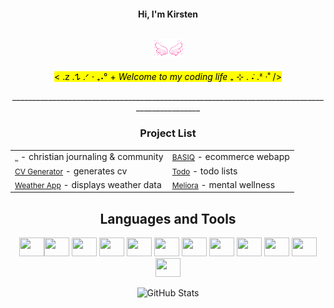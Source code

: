 <h4 align="center">
Hi, I'm Kirsten <br/><br/>
 
![wings](https://github.com/i252-hub/i252-hub/blob/main/wingss.gif)

</h4>

<div align="center">

<mark> < .𝗓 .𐰁 .ᐟ ⋅ ₊˖° + _Welcome to my coding life_ ₊ ⊹ . ݁˖ .ᶻ ‧˚ /> </mark>
</div>
<div align="center">
______________________________________________________________________________________________
 </div>

<div align="center">
<h3>Project List</h3>

<table>
  <tr>
    <td><a href="https://github.com/i252-hub/love-jesus-A-Journaling-and-Community-Web-App"><span style="font-size: 1px;">Love,Jesus</span></a> - christian journaling & community </td>
    <td><a href="https://github.com/i252-hub/Shopping-Cart"><span style="font-size: 12px;">BASIQ</span></a> - ecommerce webapp</td>
  </tr>
  <tr>
       <td><a href="https://github.com/i252-hub/CV-Application"><span style="font-size: 12px;">CV Generator</span></a> - generates cv</td>
       <td><a href="https://github.com/i252-hub/todo"><span style="font-size: 12px;">Todo</span></a> - todo lists</td>
  </tr>
   <tr>
    <td><a href="https://github.com/i252-hub/CV-Application"><span style="font-size: 12px;">Weather App</span></a> - displays weather data</td>
     <td><a href="https://github.com/i252-hub/Meliora/tree/main"><span style="font-size: 12px;">Meliora</span></a> - mental wellness</td>
  </tr>
</table>



</div>

<div align="center">

## Languages and Tools
<img width=40 height=30 src="https://cdn.jsdelivr.net/gh/devicons/devicon@latest/icons/html5/html5-original.svg" /><img  width=40 height=30 src="https://cdn.jsdelivr.net/gh/devicons/devicon@latest/icons/css3/css3-original.svg" />
<img  width=40 height=30 src="https://cdn.jsdelivr.net/gh/devicons/devicon@latest/icons/javascript/javascript-plain.svg" />
<img  width=40 height=30 src="https://cdn.jsdelivr.net/gh/devicons/devicon@latest/icons/tailwindcss/tailwindcss-original.svg" />
<img  width=40 height=30 src="https://cdn.jsdelivr.net/gh/devicons/devicon@latest/icons/sass/sass-original.svg" />
<img  width=40 height=30 src="https://cdn.jsdelivr.net/gh/devicons/devicon@latest/icons/react/react-original.svg" />
<img  width=40 height=30 src="https://cdn.jsdelivr.net/gh/devicons/devicon@latest/icons/vite/vite-original.svg" />
<img  width=40 height=30 src="https://cdn.jsdelivr.net/gh/devicons/devicon@latest/icons/typescript/typescript-original.svg" />
<img  width=40 height=30 src="https://cdn.jsdelivr.net/gh/devicons/devicon@latest/icons/redux/redux-original.svg" />
<img  width=40 height=30 src="https://cdn.jsdelivr.net/gh/devicons/devicon@latest/icons/nextjs/nextjs-original.svg" />
<img  width=40 height=30 src="https://cdn.jsdelivr.net/gh/devicons/devicon@latest/icons/figma/figma-original.svg" />
<img  width=40 height=30 src="https://cdn.jsdelivr.net/gh/devicons/devicon@latest/icons/github/github-original.svg" />
          
          
          
![GitHub Stats](https://github-readme-stats.vercel.app/api/top-langs/?username=i252-hub&theme=default&show_icons=true&hide_border=true&layout=compact) 

 </div>
          

          

          

          
          
          




